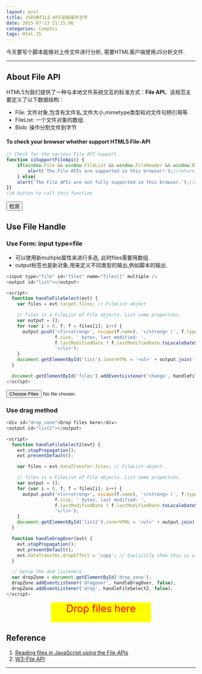 ```yaml
---
layout: post
title: JS利用FILE-API读取操作文件
date: 2015-07-13 21:15:06
categories: CompSci
tags: Html JS
---
```


今天要写个脚本能够对上传文件进行分析, 需要HTML客户端使用JS分析文件.

-------

## About File API

HTML5为我们提供了一种与本地文件系统交互的标准方式：**File API**。该规范主要定义了以下数据结构：

- File: 文件对象,包含有文件名,文件大小,mimetype类型和对文件句柄引用等.
- FileList: 一个文件对象的数组.
- Blob: 操作分割文件到字节

#### To check your browser whether support HTML5 File-API

~~~javascript
// Check for the various File API support.
function isSupportFileApi() {
    if(window.File && window.FileList && window.FileReader && window.Blob) {
        alert('The File APIs are supported in this browser!');//return true;
    } else{
    alert('The File APIs are not fully supported in this browser.');//return false;
}}
//A button to call this function
~~~

<script>function isSupportFileApi() {if(window.File && window.FileList && window.FileReader && window.Blob) {alert("The File API are supported in this browser!");}else{alert('The File APIs are not fully supported in this browser.');}}</script><input type="button" value="检测" onclick="isSupportFileApi()">

## Use File Handle

### Use Form: input type=file

- 可以使用新multiple属性来进行多选, 此时files需要用数组.
- output标签也是新对象,用来定义不同类型的输出,例如脚本的输出.

~~~javascript
<input type="file" id="files" name="files[]" multiple />
<output id="list"></output>

<script>
  function handleFileSelect(evt) {
    var files = evt.target.files; // FileList object

    // files is a FileList of File objects. List some properties.
    var output = [];
    for (var i = 0, f; f = files[i]; i++) {
      output.push('<li><strong>', escape(f.name), '</strong> (', f.type || 'n/a', ') - ',
                  f.size, ' bytes, last modified: ',
                  f.lastModifiedDate ? f.lastModifiedDate.toLocaleDateString() : 'n/a',
                  '</li>');
    }
    document.getElementById('list').innerHTML = '<ul>' + output.join('') + '</ul>';
  }

  document.getElementById('files').addEventListener('change', handleFileSelect, false);
</script>
~~~

<input type="file" id="files" name="files[]" multiple />

<output id="list"></output>

<script>  function handleFileSelect(evt) {var files = evt.target.files;var output = [];for (var i = 0, f; f = files[i]; i++) {output.push('<li><strong>', escape(f.name), '</strong> (', f.type || 'n/a', ') - ',f.size, ' bytes, last modified: ',f.lastModifiedDate ? f.lastModifiedDate.toLocaleDateString() : 'n/a','</li>');} document.getElementById('list').innerHTML = '<ul>' + output.join('') + '</ul>';}document.getElementById('files').addEventListener('change', handleFileSelect, false);</script>


### Use drag method

~~~javascript
<div id="drop_zone">Drop files here</div>
<output id="list2"></output>

<script>
  function handleFileSelect2(evt) {
    evt.stopPropagation();
    evt.preventDefault();

    var files = evt.dataTransfer.files; // FileList object.

    // files is a FileList of File objects. List some properties.
    var output = [];
    for (var i = 0, f; f = files[i]; i++) {
      output.push('<li><strong>', escape(f.name), '</strong> (', f.type || 'n/a', ') - ',
                  f.size, ' bytes, last modified: ',
                  f.lastModifiedDate ? f.lastModifiedDate.toLocaleDateString() : 'n/a',
                  '</li>');
    }
    document.getElementById('list2').innerHTML = '<ul>' + output.join('') + '</ul>';
  }

  function handleDragOver(evt) {
    evt.stopPropagation();
    evt.preventDefault();
    evt.dataTransfer.dropEffect = 'copy'; // Explicitly show this is a copy.
  }

  // Setup the dnd listeners.
  var dropZone = document.getElementById('drop_zone');
  dropZone.addEventListener('dragover', handleDragOver, false);
  dropZone.addEventListener('drop', handleFileSelect2, false);
</script>
~~~

<div id="drop_zone" style="width:10em;height:2em;margin:auto;color:red;background:yellow;text-align:center;padding:auto;font-size:20pt">Drop files here</div>

<output id="list2"></output>

<script>  function handleFileSelect2(evt) {evt.stopPropagation(); evt.preventDefault();var files = evt.dataTransfer.files;var output = [];for (var i = 0, f; f = files[i]; i++) {output.push('<li><strong>', escape(f.name), '</strong> (', f.type || 'n/a', ') - ', f.size, ' bytes, last modified: ',f.lastModifiedDate ? f.lastModifiedDate.toLocaleDateString() : 'n/a',  '</li>');}document.getElementById('list2').innerHTML = '<ul>' + output.join('') + '</ul>';  }  function handleDragOver(evt) { evt.stopPropagation(); evt.preventDefault(); evt.dataTransfer.dropEffect = 'copy'; } var dropZone = document.getElementById('drop_zone');  dropZone.addEventListener('dragover', handleDragOver, false);  dropZone.addEventListener('drop', handleFileSelect2, false);</script>


## Reference

1. [Reading files in JavaScript using the File APIs](http://www.html5rocks.com/en/tutorials/file/dndfiles/)
2. [W3-File API](http://www.w3.org/TR/file-upload/)

------
